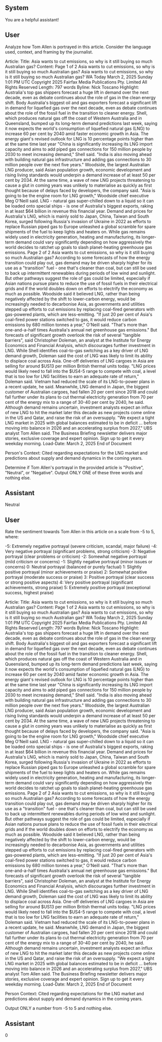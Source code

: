 ## System

You are a helpful assistant!

## User


Analyze how Tom Allen is portrayed in this article. Consider the language used, context, and framing by the journalist.

Article:
Title: Asia wants to cut emissions, so why is it still buying so much Australian gas?
Content: Page 1 of 2
Asia wants to cut emissions, so why is it still buying so much Australian gas?
Asia wants to cut emissions, so why is it still buying so much Australian 
gas?
WA Today
March 2, 2025 Sunday 1:01 PM UTC
Copyright 2025 Fairfax Media Publications Pty. Limited All Rights Reserved
Length: 797 words
Byline: Nick Toscano
Highlight: Australia's top gas shippers forecast a huge lift in demand over the next decade, even as debate 
continues about the role of gas in the clean energy shift.
Body
Australia's biggest oil and gas exporters forecast a significant lift in demand for liquefied gas over the next decade, 
even as debate continues about the role of the fossil fuel in the transition to cleaner energy.
Shell, which produces natural gas off the coast of Western Australia and in Queensland, bumped up its long-term 
demand predictions last week, saying it now expects the world's consumption of liquefied natural gas (LNG) to 
increase 60 per cent by 2040 amid faster economic growth in Asia.
The energy giant's revised outlook for LNG is 10 percentage points higher than at the same time last year
"China is significantly increasing its LNG import capacity and aims to add piped gas connections for 150 million 
people by 2030 to meet increasing demand," Shell said. "India is also moving ahead with building natural gas 
infrastructure and adding gas connections to 30 million people over the next five years."
Woodside, the largest Australian LNG producer, said Asian population growth, economic development and rising 
living standards would underpin a demand increase of at least 50 per cent by 2034. At the same time, a wave of 
new LNG projects threatening to cause a glut in coming years was unlikely to materialise as quickly as first thought 
because of delays faced by developers, the company said.
"Asia is going to be the engine room for LNG growth," Woodside chief executive Meg O'Neill said.
LNG - natural gas super-chilled down to a liquid so it can be loaded onto special ships - is one of Australia's biggest 
exports, raking in at least $64 billion in revenue this financial year. Demand and prices for Australia's LNG, which is 
mainly sold to Japan, China, Taiwan and South Korea, surged following Russia's invasion of Ukraine in 2022 as 
efforts to replace Russian piped gas to Europe unleashed a global scramble for spare shipments of the fuel to keep 
lights and heaters on.
While gas remains widely used in electricity generation, heating and manufacturing, its longer-term demand could 
vary significantly depending on how aggressively the world decides to ratchet up goals to slash planet-heating 
greenhouse gas emissions.
Page 2 of 2
Asia wants to cut emissions, so why is it still buying so much Australian gas?
According to some forecasts of how the energy transition could play out, gas demand may be driven sharply higher 
for its use as a "transition" fuel - one that's cleaner than coal, but can still be used to back up intermittent 
renewables during periods of low wind and sunlight.
But other pathways suggest the role of gas could be limited, especially if Asian nations pursue plans to reduce the 
use of fossil fuels in their electrical grids and if the world doubles down on efforts to electrify the economy as much 
as possible.
Woodside said it believed LNG, rather than being negatively affected by the shift to lower-carbon energy, would be 
increasingly needed to decarbonise Asia, as governments and utilities stepped up efforts to cut emissions by 
replacing coal-fired generators with gas-powered plants, which are less-emitting.
"If just 20 per cent of Asia's coal-fired power stations switched to gas, it would reduce carbon emissions by 680 
million tonnes a year," O'Neill said. "That's more than one-and-a-half times Australia's annual net greenhouse gas 
emissions."
But forecasts of significant growth overlook the risk of several "tangible barriers", said Christopher Doleman, an 
analyst at the Institute for Energy Economics and Financial Analysis, which discourages further investment in LNG.
While Shell identifies coal-to-gas switching as a key driver of LNG demand growth, Doleman said the cost of LNG 
was likely to limit its ability to displace coal across Asia. One-off deliveries of LNG cargoes in Asia are selling for 
around $US13 per million British thermal units today.
"LNG prices would likely need to fall into the $US4-5 range to compete with coal, a level that is too low for LNG 
facilities to earn an adequate rate of return," Doleman said.
Vietnam had reduced the scale of its LNG-to-power plans in a recent update, he said. Meanwhile, LNG demand in 
Japan, the biggest customer of Australian cargoes, had fallen 20 per cent since 2018 and could fall further under its 
plans to cut thermal electricity generation from 70 per cent of the energy mix to a range of 30-40 per cent by 2040, 
he said.
Although demand remains uncertain, investment analysts expect an influx of new LNG to hit the market later this 
decade as new projects come online in the US and Qatar, and raise the risk of an oversupply.
"We expect a tight LNG market in 2025 with global balances estimated to be in deficit ... before moving into balance 
in 2026 and an accelerating surplus from 2027," UBS analyst Tom Allen said.
The Business Briefing newsletter delivers major stories, exclusive coverage and expert opinion. Sign up to 
get it every weekday morning.
Load-Date: March 2, 2025
End of Document

Person's Context: Cited regarding expectations for the LNG market and predictions about supply and demand dynamics in the coming years.

Determine if Tom Allen's portrayal in the provided article is "Positive", "Neutral", or "Negative".
Output ONLY ONE of these three words and nothing else.


## Assistant

Neutral

## User


Rate the sentiment towards Tom Allen in this article on a scale from -5 to 5, where:

-5: Extremely negative portrayal (severe criticism, scandal, major failure)
-4: Very negative portrayal (significant problems, strong criticism)
-3: Negative portrayal (clear problems or criticism)
-2: Somewhat negative portrayal (mild criticism or concerns)
-1: Slightly negative portrayal (minor issues or concerns)
0: Neutral portrayal (balanced or purely factual)
1: Slightly positive portrayal (minor achievements or praise)
2: Somewhat positive portrayal (moderate success or praise)
3: Positive portrayal (clear success or strong positive aspects)
4: Very positive portrayal (significant achievements, strong praise)
5: Extremely positive portrayal (exceptional success, highest praise)

Article:
Title: Asia wants to cut emissions, so why is it still buying so much Australian gas?
Content: Page 1 of 2
Asia wants to cut emissions, so why is it still buying so much Australian gas?
Asia wants to cut emissions, so why is it still buying so much Australian 
gas?
WA Today
March 2, 2025 Sunday 1:01 PM UTC
Copyright 2025 Fairfax Media Publications Pty. Limited All Rights Reserved
Length: 797 words
Byline: Nick Toscano
Highlight: Australia's top gas shippers forecast a huge lift in demand over the next decade, even as debate 
continues about the role of gas in the clean energy shift.
Body
Australia's biggest oil and gas exporters forecast a significant lift in demand for liquefied gas over the next decade, 
even as debate continues about the role of the fossil fuel in the transition to cleaner energy.
Shell, which produces natural gas off the coast of Western Australia and in Queensland, bumped up its long-term 
demand predictions last week, saying it now expects the world's consumption of liquefied natural gas (LNG) to 
increase 60 per cent by 2040 amid faster economic growth in Asia.
The energy giant's revised outlook for LNG is 10 percentage points higher than at the same time last year
"China is significantly increasing its LNG import capacity and aims to add piped gas connections for 150 million 
people by 2030 to meet increasing demand," Shell said. "India is also moving ahead with building natural gas 
infrastructure and adding gas connections to 30 million people over the next five years."
Woodside, the largest Australian LNG producer, said Asian population growth, economic development and rising 
living standards would underpin a demand increase of at least 50 per cent by 2034. At the same time, a wave of 
new LNG projects threatening to cause a glut in coming years was unlikely to materialise as quickly as first thought 
because of delays faced by developers, the company said.
"Asia is going to be the engine room for LNG growth," Woodside chief executive Meg O'Neill said.
LNG - natural gas super-chilled down to a liquid so it can be loaded onto special ships - is one of Australia's biggest 
exports, raking in at least $64 billion in revenue this financial year. Demand and prices for Australia's LNG, which is 
mainly sold to Japan, China, Taiwan and South Korea, surged following Russia's invasion of Ukraine in 2022 as 
efforts to replace Russian piped gas to Europe unleashed a global scramble for spare shipments of the fuel to keep 
lights and heaters on.
While gas remains widely used in electricity generation, heating and manufacturing, its longer-term demand could 
vary significantly depending on how aggressively the world decides to ratchet up goals to slash planet-heating 
greenhouse gas emissions.
Page 2 of 2
Asia wants to cut emissions, so why is it still buying so much Australian gas?
According to some forecasts of how the energy transition could play out, gas demand may be driven sharply higher 
for its use as a "transition" fuel - one that's cleaner than coal, but can still be used to back up intermittent 
renewables during periods of low wind and sunlight.
But other pathways suggest the role of gas could be limited, especially if Asian nations pursue plans to reduce the 
use of fossil fuels in their electrical grids and if the world doubles down on efforts to electrify the economy as much 
as possible.
Woodside said it believed LNG, rather than being negatively affected by the shift to lower-carbon energy, would be 
increasingly needed to decarbonise Asia, as governments and utilities stepped up efforts to cut emissions by 
replacing coal-fired generators with gas-powered plants, which are less-emitting.
"If just 20 per cent of Asia's coal-fired power stations switched to gas, it would reduce carbon emissions by 680 
million tonnes a year," O'Neill said. "That's more than one-and-a-half times Australia's annual net greenhouse gas 
emissions."
But forecasts of significant growth overlook the risk of several "tangible barriers", said Christopher Doleman, an 
analyst at the Institute for Energy Economics and Financial Analysis, which discourages further investment in LNG.
While Shell identifies coal-to-gas switching as a key driver of LNG demand growth, Doleman said the cost of LNG 
was likely to limit its ability to displace coal across Asia. One-off deliveries of LNG cargoes in Asia are selling for 
around $US13 per million British thermal units today.
"LNG prices would likely need to fall into the $US4-5 range to compete with coal, a level that is too low for LNG 
facilities to earn an adequate rate of return," Doleman said.
Vietnam had reduced the scale of its LNG-to-power plans in a recent update, he said. Meanwhile, LNG demand in 
Japan, the biggest customer of Australian cargoes, had fallen 20 per cent since 2018 and could fall further under its 
plans to cut thermal electricity generation from 70 per cent of the energy mix to a range of 30-40 per cent by 2040, 
he said.
Although demand remains uncertain, investment analysts expect an influx of new LNG to hit the market later this 
decade as new projects come online in the US and Qatar, and raise the risk of an oversupply.
"We expect a tight LNG market in 2025 with global balances estimated to be in deficit ... before moving into balance 
in 2026 and an accelerating surplus from 2027," UBS analyst Tom Allen said.
The Business Briefing newsletter delivers major stories, exclusive coverage and expert opinion. Sign up to 
get it every weekday morning.
Load-Date: March 2, 2025
End of Document

Person Context: Cited regarding expectations for the LNG market and predictions about supply and demand dynamics in the coming years.

Output ONLY a number from -5 to 5 and nothing else.


## Assistant

0

